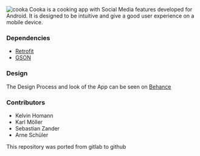 ![cooka](https://i.imgur.com/zvud8sb.png)
Cooka is a cooking app with Social Media features developed for Android. It is designed to be intuitive and give a good user experience on a mobile device.

### Dependencies

* [Retrofit](https://square.github.io/retrofit/)
* [GSON](https://github.com/google/gson)

### Design

The Design Process and look of the App can be seen on [Behance](https://www.behance.net/gallery/77020121/Cooka)

### Contributors

* Kelvin Homann
* Karl Möller
* Sebastian Zander
* Arne Schüler

This repository was ported from gitlab to github
